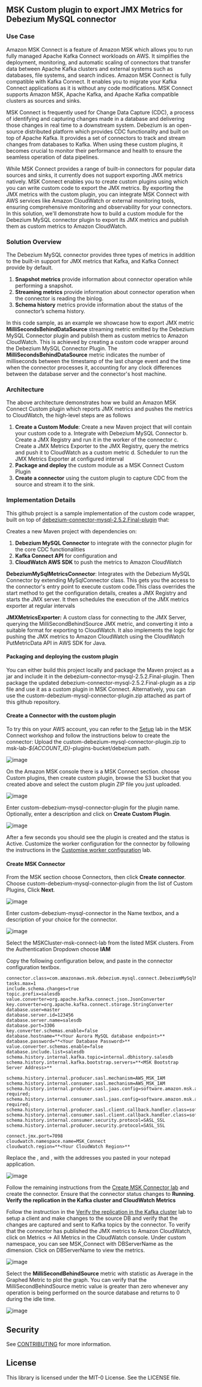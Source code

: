 ## MSK Custom plugin to export JMX Metrics for Debezium MySQL connector

### Use Case
Amazon MSK Connect is a feature of Amazon MSK which allows you to run fully managed Apache Kafka Connect workloads on AWS. It simplifies the deployment, monitoring, and automatic scaling of connectors that transfer data between Apache Kafka clusters and external systems such as databases, file systems, and search indices. Amazon MSK Connect is fully compatible with Kafka Connect. It enables you to migrate your Kafka Connect applications as it is without any code modifications. MSK Connect supports Amazon MSK, Apache Kafka, and Apache Kafka compatible clusters as sources and sinks. 

MSK Connect is frequently used for Change Data Capture (CDC), a process of identifying and capturing changes made in a database and delivering those changes in real time to a downstream system. Debezium is an open-source distributed platform which provides CDC functionality and built on top of Apache Kafka. It provides a set of connectors to track and stream changes from databases to Kafka. When using these custom plugins, it becomes crucial to monitor their performance and health to ensure the seamless operation of data pipelines. 

While MSK Connect provides a range of built-in connectors for popular data sources and sinks, it currently does not support exporting JMX metrics natively. MSK Connect enables you to create custom plugins using which you can write custom code to export the JMX metrics. By exporting the JMX metrics with the custom plugin, you can integrate MSK Connect with AWS services like Amazon CloudWatch or external monitoring tools, ensuring comprehensive monitoring and observability for your connectors.
In this solution, we'll demonstrate how to build a custom module for the Debezium MySQL connector plugin to export its JMX metrics and publish them as custom metrics to Amazon CloudWatch.

### Solution Overview
The Debezium MySQL connector provides three types of metrics in addition to the built-in support for JMX metrics that Kafka, and Kafka Connect provide by default. 
  1.	**Snapshot metrics** provide information about connector operation while performing a snapshot.
  2.	**Streaming metrics** provide information about connector operation when the connector is reading the binlog.
  3.	**Schema history** metrics provide information about the status of the connector’s schema history.

In this code sample, as an example we showcase how to export JMX metric **MilliSecondsBehindDataSource** streaming metric emitted by the Debezium MySQL Connector plugin and publish them as custom metrics to Amazon CloudWatch. This is achieved by creating a custom code wrapper around the Debezium MySQL Connector Plugin. The **MilliSecondsBehindDataSource** metric indicates the number of milliseconds between the timestamp of the last change event and the time when the connector processes it, accounting for any clock differences between the database server and the connector's host machine.

### Architecture

The above architecture demonstrates how we build an Amazon MSK Connect Custom plugin which reports JMX metrics and pushes the metrics to CloudWatch, the high-level steps are as follows
1.	**Create a Custom Module**: Create a new Maven project that will contain your custom code to
  a.	Integrate with Debezium MySQL Connector
  b.	Create a JMX Registry and run it in the worker of the connector
  c.	Create a JMX Metrics Exporter to the JMX Registry, query the metrics and push it to CloudWatch as a custom metric
  d.	Scheduler to run the JMX Metrics Exporter at configured interval
2.	**Package and deploy** the custom module as a MSK Connect Custom Plugin
3.	**Create a connector** using the custom plugin to capture CDC from the source and stream it to the sink.

### Implementation Details
This github project is a sample implementation of the custom code wrapper, built on top of [debezium-connector-mysql-2.5.2.Final-plugin](https://repo1.maven.org/maven2/io/debezium/debezium-connector-mysql/2.5.2.Final/debezium-connector-mysql-2.5.2.Final-plugin.tar.gz) that:

Creates a new Maven project with dependencies on:
1.	**Debezium MySQL Connector** to integrate with the connector plugin for  the core CDC functionalities 
2.	**Kafka Connect API**  for configuration and 
3.	**CloudWatch AWS SDK** to push the metrics to Amazon CloudWatch
 
**DebeziumMySqlMetricsConnector**: Integrates with the Debezium MySQL Connector by extending MySqlConnector class. This gets you the access to the connector's entry point to execute custom code.This class overrides the start method to get the configuration details, creates a JMX Registry and starts the JMX server. It then schedules the execution of the JMX metrics exporter at regular intervals 

**JMXMetricsExporter:** A custom class for connecting to the JMX Server, querying the MilliSecondBehindSource JMX metric, and converting it into a suitable format for exporting to CloudWatch. It also implements the logic for pushing the JMX metrics to Amazon CloudWatch using the CloudWatch PutMetricData API in AWS SDK for Java.

#### Packaging and deploying the custom plugin
You can either build this project locally and package the Maven project as a jar and include it in the debezium-connector-mysql-2.5.2.Final-plugin. Then package the updated  debezium-connector-mysql-2.5.2.Final-plugin as a zip file and use it as a custom plugin in MSK Connect. Alternatively, you can use the  custom-debezium-mysql-connector-plugin.zip attached as part of this github repository.

#### Create a Connector with the custom plugin
To try this on your AWS account, you can refer to the [Setup](https://catalog.us-east-1.prod.workshops.aws/workshops/24d19e6d-0c60-4732-8861-343f20ef2b7f/en-US/setup) lab in the MSK Connect workshop and follow the instructions below to create the connector:
Upload the custom-debezium-mysql-connector-plugin.zip  to msk-lab-_${ACCOUNT_ID}_-plugins-bucket/debezium path.

 ![image](https://github.com/aws-samples/msk-connect-custom-plugin-jmx/assets/65406323/77f6a786-93a9-48d7-83fc-5f95f1edcfaf)

On the Amazon MSK console there is a MSK Connect section. choose Custom plugins, then create custom plugin, browse the S3 bucket that you created above and select the custom plugin ZIP file you just uploaded.

![image](https://github.com/aws-samples/msk-connect-custom-plugin-jmx/assets/65406323/485ac0d5-f6ca-4303-b1f2-16fae7e1e3e4)

Enter custom-debezium-mysql-connector-plugin for the plugin name. Optionally, enter a description and click on **Create Custom Plugin**.

![image](https://github.com/aws-samples/msk-connect-custom-plugin-jmx/assets/65406323/12782919-fd22-4d0b-b6c2-1cce846f78e4)

After a few seconds you should see the plugin is created and the status is Active.
Customize the worker configuration for the connector by following the instructions in the [Customise worker configuration](https://catalog.us-east-1.prod.workshops.aws/workshops/24d19e6d-0c60-4732-8861-343f20ef2b7f/en-US/sourceconnectors/source-connector-setup#customise-worker-configuration) lab. 
#### Create MSK Connector

From the MSK section choose Connectors, then click **Create connector**. Choose custom-debezium-mysql-connector-plugin from the list of Custom Plugins, Click **Next**.

![image](https://github.com/aws-samples/msk-connect-custom-plugin-jmx/assets/65406323/e9585175-534f-43f9-b21d-4048cbc9939a)


Enter custom-debezium-mysql-connector in the Name textbox, and a description of your choice for the connector.

![image](https://github.com/aws-samples/msk-connect-custom-plugin-jmx/assets/65406323/ed8e79dc-2f2c-4c59-aad5-e1d1c938dccd)


Select the MSKCluster-msk-connect-lab  from the listed MSK clusters. From the Authentication Dropdown choose **IAM**

Copy the following configuration below, and paste in the connector configuration textbox.
```
connector.class=com.amazonaws.msk.debezium.mysql.connect.DebeziumMySqlMetricsConnector
tasks.max=1
include.schema.changes=true
topic.prefix=salesdb
value.converter=org.apache.kafka.connect.json.JsonConverter
key.converter=org.apache.kafka.connect.storage.StringConverter
database.user=master
database.server.id=123456
database.server.name=salesdb
database.port=3306
key.converter.schemas.enable=false
database.hostname=**<Your Aurora MySQL database endpoint>**
database.password=**<Your Database Password>**
value.converter.schemas.enable=false
database.include.list=salesdb
schema.history.internal.kafka.topic=internal.dbhistory.salesdb
schema.history.internal.kafka.bootstrap.servers=**<MSK Bootstrap Server Address>**

schema.history.internal.producer.sasl.mechanism=AWS_MSK_IAM
schema.history.internal.consumer.sasl.mechanism=AWS_MSK_IAM
schema.history.internal.producer.sasl.jaas.config=software.amazon.msk.auth.iam.IAMLoginModule required;
schema.history.internal.consumer.sasl.jaas.config=software.amazon.msk.auth.iam.IAMLoginModule required;
schema.history.internal.producer.sasl.client.callback.handler.class=software.amazon.msk.auth.iam.IAMClientCallbackHandler
schema.history.internal.consumer.sasl.client.callback.handler.class=software.amazon.msk.auth.iam.IAMClientCallbackHandler
schema.history.internal.consumer.security.protocol=SASL_SSL
schema.history.internal.producer.security.protocol=SASL_SSL

connect.jmx.port=7098
cloudwatch.namespace.name=MSK_Connect
cloudwatch.region=**<Your CloudWatch Region>**
```

Replace the <MSK Bootstrap Server Address>, and <Aurora RDS MySQL Endpoint>, <Your CloudWatch Region> with the addresses you pasted in your notepad application.

![image](https://github.com/aws-samples/msk-connect-custom-plugin-jmx/assets/65406323/55486fe8-30fc-41af-bb80-d15f27db2d95)

Follow the remaining instructions from the [Create MSK Connector lab](https://catalog.us-east-1.prod.workshops.aws/workshops/24d19e6d-0c60-4732-8861-343f20ef2b7f/en-US/sourceconnectors/source-connector-setup#create-msk-connector) and create the connector. Ensure that the connector status changes to **Running**.
**Verify the replication in the Kafka cluster and CloudWatch Metrics**

Follow the instruction in the [Verify the replication in the Kafka cluster](https://catalog.us-east-1.prod.workshops.aws/workshops/24d19e6d-0c60-4732-8861-343f20ef2b7f/en-US/sourceconnectors/verify-source-connector) lab to setup a client and make changes to the source DB and verify that the changes are captured and sent to Kafka topics by the connector. 
To verify that the connector has published the JMX metrics to Amazon CloudWatch, click on Metrics → All Metrics in the CloudWatch console. Under custom namespace, you can see MSK_Connect with DBServerName as the dimension. Click on DBServerName to view the metrics.

![image](https://github.com/aws-samples/msk-connect-custom-plugin-jmx/assets/65406323/40a16dd0-7899-499d-843f-c3324e82cd4a)

Select the **MilliSecondBehindSource** metric with statistic as Average in the Graphed Metric to plot the graph. You can verify that the MilliSecondBehindSource metric value is greater than zero whenever any operation is being performed on the source database and returns to 0 during the idle time. 

![image](https://github.com/aws-samples/msk-connect-custom-plugin-jmx/assets/65406323/31087792-8aec-4c95-b97e-496b88b1f3f1)

## Security

See [CONTRIBUTING](CONTRIBUTING.md#security-issue-notifications) for more information.

## License

This library is licensed under the MIT-0 License. See the LICENSE file.


